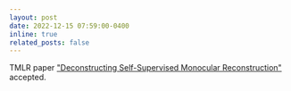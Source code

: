 ```yaml
---
layout: post
date: 2022-12-15 07:59:00-0400
inline: true
related_posts: false
---
```


TMLR paper ["Deconstructing Self-Supervised Monocular Reconstruction"](https://openreview.net/forum?id=GFK1FheE7F) accepted.
